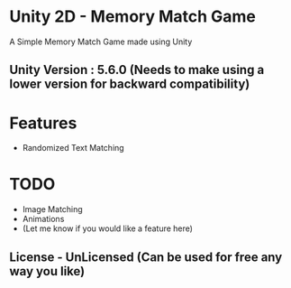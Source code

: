 # Unity 2D - Memory Match Game

A Simple Memory Match Game made using Unity

## Unity Version : 5.6.0 (Needs to make using a lower version for backward compatibility)

# Features
  - Randomized Text Matching

# TODO
  - Image Matching
  - Animations
  - (Let me know if you would like a feature here)  
  
## License - UnLicensed (Can be used for free any way you like)